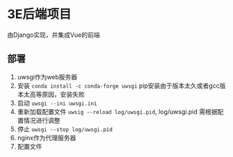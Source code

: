 # 3E后端项目
由Django实现，并集成Vue的前端
## 部署
1. uwsgi作为web服务器
 0. 安装 `conda install -c conda-forge uwsgi` pip安装由于版本太久或者gcc版本太高等原因，安装失败
 1. 启动 `uwsgi --ini uwsgi.ini`
 2. 重新加载配置文件 `uwsig --reload log/uwsgi.pid`, log/uwsgi.pid 需根据配置情况进行调整
 3. 停止 `uwsgi --stop log/uwsgi.pid`
2. nginx作为代理服务器
 1. 配置文件
    ```bash
	
    ```
